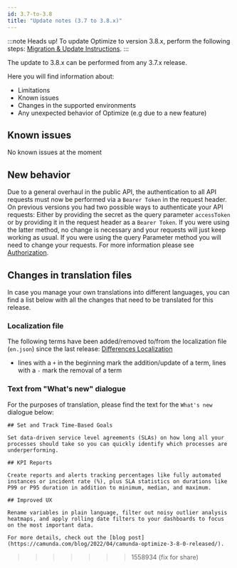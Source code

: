 ```yaml
---
id: 3.7-to-3.8
title: "Update notes (3.7 to 3.8.x)"
---
```


:::note Heads up!
To update Optimize to version 3.8.x, perform the following steps: [Migration & Update Instructions](./instructions.md).
:::

The update to 3.8.x can be performed from any 3.7.x release.

Here you will find information about:

* Limitations
* Known issues
* Changes in the supported environments
* Any unexpected behavior of Optimize (e.g due to a new feature)

## Known issues

No known issues at the moment

## New behavior

Due to a general overhaul in the public API, the authentication to all API requests must now be performed via a 
`Bearer Token` in the request header. On previous versions you had two possible ways to authenticate your API requests: 
Either by providing the secret as the query parameter `accessToken` or by providing it in the request header as a 
`Bearer Token`. If you were using the latter method, no change is necessary and your requests will just keep working 
as usual. If you were using the query Parameter method you will need to change your requests. For more information please see [Authorization](../../rest-api/authorization/).

## Changes in translation files

In case you manage your own translations into different languages, you can find a list below with all the changes 
that need to be translated for this release. 

### Localization file
The following terms have been added/removed to/from the localization file (`en.json`) since the last release: 
[Differences Localization](translation-diffs/differences_localization_370_380.diff)

* lines with a `+` in the beginning mark the addition/update of a term, lines with a `-` mark the removal of a term

### Text from "What's new" dialogue
For the purposes of translation, please find the text for the `What's new` dialogue below: 

```
## Set and Track Time-Based Goals

Set data-driven service level agreements (SLAs) on how long all your processes should take so you can quickly identify which processes are underperforming.

## KPI Reports

Create reports and alerts tracking percentages like fully automated instances or incident rate (%), plus SLA statistics on durations like P99 or P95 duration in addition to minimum, median, and maximum.

## Improved UX

Rename variables in plain language, filter out noisy outlier analysis heatmaps, and apply rolling date filters to your dashboards to focus on the most important data.

For more details, check out the [blog post](https://camunda.com/blog/2022/04/camunda-optimize-3-8-0-released/).

```
>>>>>>> 1558934 (fix for share)
